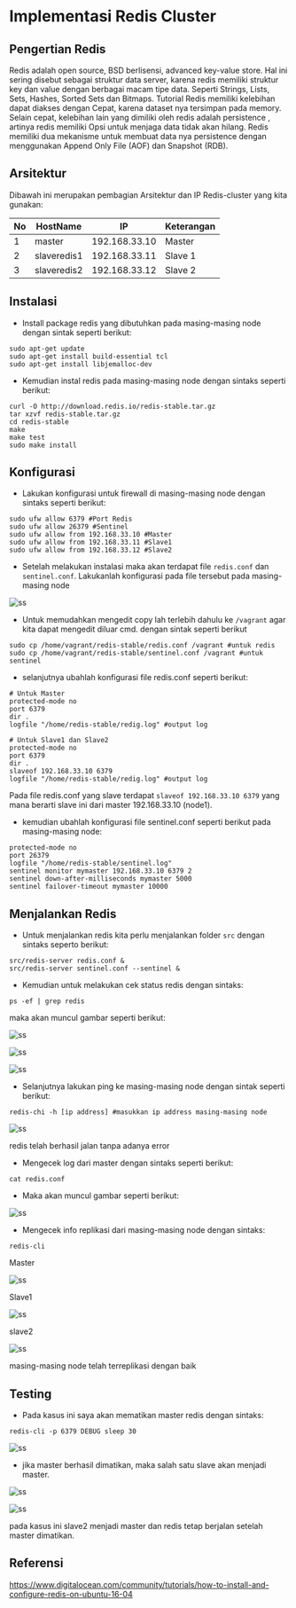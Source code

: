 # Implementasi Redis Cluster
## Pengertian Redis
Redis adalah open source, BSD berlisensi, advanced key-value store. Hal ini sering disebut sebagai struktur data server, karena redis memiliki struktur key dan value dengan berbagai macam tipe data. Seperti Strings, Lists, Sets, Hashes, Sorted Sets dan Bitmaps. Tutorial Redis memiliki kelebihan dapat diakses dengan Cepat, karena dataset nya tersimpan pada memory. Selain cepat, kelebihan lain yang dimiliki oleh redis adalah persistence , artinya redis memiliki Opsi untuk menjaga data tidak akan hilang. Redis memiliki dua mekanisme untuk membuat data nya persistence dengan menggunakan Append Only File (AOF) dan Snapshot (RDB).

## Arsitektur
Dibawah ini merupakan pembagian Arsitektur dan IP Redis-cluster yang kita gunakan:

No | HostName |    IP    | Keterangan  |
---|----------|----------|-------------|
1  |master    |192.168.33.10 |Master|
2 |slaveredis1|192.168.33.11|Slave 1|
3 |slaveredis2|192.168.33.12|Slave 2|

## Instalasi
- Install package redis yang dibutuhkan pada masing-masing node dengan sintak seperti berikut:
```
sudo apt-get update 
sudo apt-get install build-essential tcl
sudo apt-get install libjemalloc-dev
```
- Kemudian instal redis pada masing-masing node dengan sintaks seperti berikut:
```
curl -O http://download.redis.io/redis-stable.tar.gz
tar xzvf redis-stable.tar.gz
cd redis-stable
make
make test
sudo make install
```

## Konfigurasi
- Lakukan konfigurasi untuk firewall di masing-masing node dengan sintaks seperti berikut:
```
sudo ufw allow 6379 #Port Redis
sudo ufw allow 26379 #Sentinel
sudo ufw allow from 192.168.33.10 #Master
sudo ufw allow from 192.168.33.11 #Slave1
sudo ufw allow from 192.168.33.12 #Slave2
```
- Setelah melakukan instalasi maka akan terdapat file ```redis.conf``` dan ```sentinel.conf```. Lakukanlah konfigurasi pada file tersebut pada masing-masing node

![ss](https://github.com/Nirmala01/Basis-Data-Terdistribusi-BDT-/blob/master/Tugas%205%20Implementasi%20Redis/ss/ls.PNG)

- Untuk memudahkan mengedit copy lah terlebih dahulu ke ```/vagrant``` agar kita dapat mengedit diluar cmd. dengan sintak seperti berikut
```
sudo cp /home/vagrant/redis-stable/redis.conf /vagrant #untuk redis
sudo cp /home/vagrant/redis-stable/sentinel.conf /vagrant #untuk sentinel
```

- selanjutnya ubahlah konfigurasi file redis.conf seperti berikut:
```
# Untuk Master
protected-mode no
port 6379
dir .
logfile "/home/redis-stable/redig.log" #output log
```
```
# Untuk Slave1 dan Slave2
protected-mode no
port 6379
dir .
slaveof 192.168.33.10 6379
logfile "/home/redis-stable/redig.log" #output log
```
Pada file redis.conf yang slave terdapat ```slaveof 192.168.33.10 6379``` yang mana berarti slave ini dari master 192.168.33.10 (node1).

- kemudian ubahlah konfigurasi file sentinel.conf seperti berikut pada masing-masing node:
```
protected-mode no
port 26379
logfile "/home/redis-stable/sentinel.log"
sentinel monitor mymaster 192.168.33.10 6379 2
sentinel down-after-milliseconds mymaster 5000
sentinel failover-timeout mymaster 10000
```

## Menjalankan Redis
- Untuk menjalankan redis kita perlu menjalankan folder ```src``` dengan sintaks seperto berikut:
```
src/redis-server redis.conf &
src/redis-server sentinel.conf --sentinel &
```
- Kemudian untuk melakukan cek status redis dengan sintaks:
```
ps -ef | grep redis
```
maka akan muncul gambar seperti berikut:

![ss](https://github.com/Nirmala01/Basis-Data-Terdistribusi-BDT-/blob/master/Tugas%205%20Implementasi%20Redis/ss/mastercek.PNG)

![ss](https://github.com/Nirmala01/Basis-Data-Terdistribusi-BDT-/blob/master/Tugas%205%20Implementasi%20Redis/ss/slave1cek.PNG)

![ss](https://github.com/Nirmala01/Basis-Data-Terdistribusi-BDT-/blob/master/Tugas%205%20Implementasi%20Redis/ss/slave2cek.PNG)

- Selanjutnya lakukan ping ke masing-masing node dengan sintak seperti berikut:
```
redis-chi -h [ip address] #masukkan ip address masing-masing node
```
![ss](https://github.com/Nirmala01/Basis-Data-Terdistribusi-BDT-/blob/master/Tugas%205%20Implementasi%20Redis/ss/pingnode.PNG)

redis telah berhasil jalan tanpa adanya error

- Mengecek log dari master dengan sintaks seperti berikut:
```
cat redis.conf
```
- Maka akan muncul gambar seperti berikut:

![ss](https://github.com/Nirmala01/Basis-Data-Terdistribusi-BDT-/blob/master/Tugas%205%20Implementasi%20Redis/ss/cekredislogMaster1.PNG)

- Mengecek info replikasi dari masing-masing node dengan sintaks:
```
redis-cli
```
Master

![ss](https://github.com/Nirmala01/Basis-Data-Terdistribusi-BDT-/blob/master/Tugas%205%20Implementasi%20Redis/ss/inforeplimaster.PNG)

Slave1

![ss](https://github.com/Nirmala01/Basis-Data-Terdistribusi-BDT-/blob/master/Tugas%205%20Implementasi%20Redis/ss/inforeplislave1.PNG)

slave2

![ss](https://github.com/Nirmala01/Basis-Data-Terdistribusi-BDT-/blob/master/Tugas%205%20Implementasi%20Redis/ss/cekreplislave2.PNG)

masing-masing node telah terreplikasi dengan baik 

## Testing
- Pada kasus ini saya akan mematikan master redis dengan sintaks:
```
redis-cli -p 6379 DEBUG sleep 30
```
![ss](https://github.com/Nirmala01/Basis-Data-Terdistribusi-BDT-/blob/master/Tugas%205%20Implementasi%20Redis/ss/masterdimatikan.PNG)

- jika master berhasil dimatikan, maka salah satu slave akan menjadi master.

![ss](https://github.com/Nirmala01/Basis-Data-Terdistribusi-BDT-/blob/master/Tugas%205%20Implementasi%20Redis/ss/inforeplislave1setlahmastermati.PNG)

![ss](https://github.com/Nirmala01/Basis-Data-Terdistribusi-BDT-/blob/master/Tugas%205%20Implementasi%20Redis/ss/inforeplislave2setelahmasterdimatikan.PNG)

pada kasus ini slave2 menjadi master dan redis tetap berjalan setelah master dimatikan.

## Referensi
https://www.digitalocean.com/community/tutorials/how-to-install-and-configure-redis-on-ubuntu-16-04



